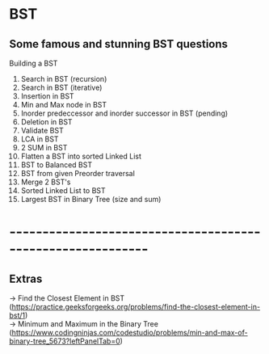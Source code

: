 # BST
## Some famous and stunning BST  questions
Building a BST
1) Search in BST (recursion)
2) Search in BST (iterative)
3) Insertion in BST
4) Min and Max node in BST
5) Inorder predeccessor and inorder successor in BST (pending)
6) Deletion in BST
7) Validate BST
8) LCA in BST
9) 2 SUM in BST
10) Flatten a BST into sorted Linked List
11) BST to Balanced BST
12) BST from given Preorder traversal
13) Merge 2 BST's
14) Sorted Linked List to BST
15) Largest BST in Binary Tree (size and sum)
# -----------------------------------------------------------
## Extras
-> Find the Closest Element in BST (https://practice.geeksforgeeks.org/problems/find-the-closest-element-in-bst/1)  
-> Minimum and Maximum in the Binary Tree (https://www.codingninjas.com/codestudio/problems/min-and-max-of-binary-tree_5673?leftPanelTab=0)
